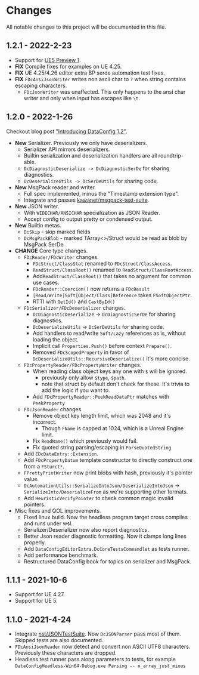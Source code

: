 # Changes

All notable changes to this project will be documented in this file.

## 1.2.1 - 2022-2-23

- Support for [UE5 Preview 1](https://www.unrealengine.com/en-US/blog/unreal-engine-5-is-now-available-in-preview).
- **FIX** Compile fixes for examples on UE 4.25.
- **FIX** UE 4.25/4.26 editor extra BP serde automation test fixes.
- **FIX** `FDcAnsiJsonWriter` writes non ascii char to `?` when string contains escaping characters.
    - `FDcJsonWriter` was unaffected. This only happens to the ansi char writer and only when input has escapes like `\t`.

## 1.2.0 - 2022-1-26

Checkout blog post ["Introducing DataConfig 1.2"](/blog/dataconfig-1-2/).

* **New** Serializer. Previously we only have deserializers. 
  * Serializer API mirrors deserializers.
  * Builtin serialization and deserialization handlers are all roundtrip-able.
  * `DcDiagnosticDeserialize -> DcDiagnosticSerDe` for sharing diagnostics.
  * `DcDeserializeUtils -> DcSerDeUtils` for sharing code.
* **New** MsgPack reader and writer.
  * Full spec implemented, minus the "Timestamp extension type".
  * Integrate and passes [kawanet/msgpack-test-suite](https://github.com/kawanet/msgpack-test-suite).
* **New** JSON writer.
  * With `WIDECHAR/ANSICHAR` specialization as JSON Reader.
  * Accept config to output pretty or condensed output.
* **New** Builtin metas.
  * `DcSkip`  - skip marked fields
  * `DcMsgPackBlob`  - marked TArray<>/Struct would be read as blob by MsgPack SerDe
* **CHANGE** Core type changes.
  * `FDcReader/FDcWriter` changes.
    * `FDcStruct/ClassStat` renamed to `FDcStruct/ClassAccess`.
    * `ReadStruct/ClassRoot()` renamed to `ReadStruct/ClassRootAccess`.
    * Add`ReadStruct/ClassRoot()` that takes no argument for common use cases.
    * `FDcReader::Coercion()` now returns a `FDcResult`
    * `[Read/Write]Soft[Object/Class]Reference` takes `FSoftObjectPtr`.
    * RTTI with `GetId()` and `CastById()`
  * `FDcSerializer/FDcDeserializer` changes.
    * `DcDiagnosticDeserialize` -> `DcDiagnosticSerDe` for sharing diagnostics.
    * `DcDeserializeUtils` -> `DcSerDeUtils` for sharing code.
    * Add handlers to read/write `Soft/Lazy` references as is, without loading the object.
    * Implicit call `Properties.Push()` before context `Prepare()`.
    * Removed `FDcScopedProperty` in favor of `DcDeserializeUtils::RecursiveDeserialize()` it's more concise. 
  * `FDcPropertyReader/FDcPropertyWriter` changes.
    * When reading class object keys any one with `$` will be ignored.
      - previously only allow `$type`, `$path`.
      - note that struct by default don't check for these. It's trivia to add the logic if you want to.
    * Add `FDcPropertyReader::PeekReadDataPtr` matches with `PeekProperty`
  * `FDcJsonReader` changes.
    * Remove object key length limit, which was 2048 and it's incorrect.
      - Though `FName` is capped at 1024, which is a Unreal Engine limit.
    * Fix `ReadName()` which previously would fail.
    * Fix quoted string parsing/escaping  in `ParseQuotedString`
  * Add `EDcDataEntry::Extension`.
  * Add `FDcPropertyDatum` template constructor to directly construct one from a `FSturct*`.
  * `FPrettyPrintWriter` now print blobs with hash, previously it's pointer value.
  * `DcAutomationUtils::SerializeIntoJson/DeserializeIntoJson` -> `SerializeInto/DeserializeFrom` as we're supporting other formats.
  * Add `HeuristicVerifyPointer` to check common magic invalid pointers.
* Misc fixes and QOL improvements.
  * Fixed linux build. Now the headless program target cross compiles and runs under wsl.
  * Serializer/Deserializer now also report diagnostics.
  * Better Json reader diagnostic formatting. Now it clamps long lines properly.
  * Add `DataConfigEditorExtra.DcCoreTestsCommandlet` as tests runner.
  * Add performance benchmark.
  * Restructured DataConfig book for topics on serializer and MsgPack.

## 1.1.1 - 2021-10-6

- Support for UE 4.27.
- Support for UE 5.

## 1.1.0 - 2021-4-24

- Integrate [nst/JSONTestSuite](https://github.com/nst/JSONTestSuite). Now `DcJSONParser` pass most of them. Skipped tests are also documented.
- `FDcAnsiJsonReader` now detect and convert non ASCII UTF8 characters. Previously these characters are dropped.
- Headless test runner pass along parameters to tests, for example
  `DataConfigHeadless-Win64-Debug.exe Parsing -- n_array_just_minus`
